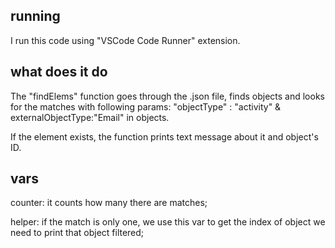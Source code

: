 ## running 
I run this code using "VSCode Code Runner" extension.

## what does it do
The "findElems" function goes through the .json file, finds objects and looks for 
the matches with following params: "objectType" : "activity" & externalObjectType:"Email" in objects.

If the element exists, the function prints text message about it and object's ID.

## vars

counter: it counts how many there are matches;

helper: if the match is only one, we use this var to get the index of object we need 
to print that object filtered;



